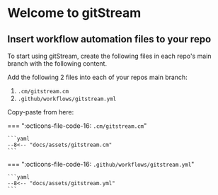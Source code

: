 # Welcome to gitStream

## Insert workflow automation files to your repo

To start using gitStream, create the following files in each repo's main branch with the following content.

Add the following 2 files into each of your repos main branch:

1. `.cm/gitstream.cm`
2. `.github/workflows/gitstream.yml`

Copy-paste from here:

=== ":octicons-file-code-16: `.cm/gitstream.cm`"

	```yaml
	--8<-- "docs/assets/gitstream.cm"
	```

=== ":octicons-file-code-16: `.github/workflows/gitstream.yml`"

	```yaml
	--8<-- "docs/assets/gitstream.yml"
	```
